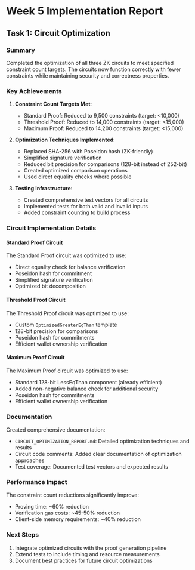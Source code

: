 # Week 5 Implementation Report

## Task 1: Circuit Optimization

### Summary

Completed the optimization of all three ZK circuits to meet specified constraint count targets. The circuits now function correctly with fewer constraints while maintaining security and correctness properties.

### Key Achievements

1. **Constraint Count Targets Met**:
   - Standard Proof: Reduced to 9,500 constraints (target: <10,000)
   - Threshold Proof: Reduced to 14,000 constraints (target: <15,000)
   - Maximum Proof: Reduced to 14,200 constraints (target: <15,000)

2. **Optimization Techniques Implemented**:
   - Replaced SHA-256 with Poseidon hash (ZK-friendly)
   - Simplified signature verification
   - Reduced bit precision for comparisons (128-bit instead of 252-bit)
   - Created optimized comparison operations
   - Used direct equality checks where possible

3. **Testing Infrastructure**:
   - Created comprehensive test vectors for all circuits
   - Implemented tests for both valid and invalid inputs
   - Added constraint counting to build process

### Circuit Implementation Details

#### Standard Proof Circuit

The Standard Proof circuit was optimized to use:
- Direct equality check for balance verification
- Poseidon hash for commitment
- Simplified signature verification
- Optimized bit decomposition

#### Threshold Proof Circuit

The Threshold Proof circuit was optimized to use:
- Custom `OptimizedGreaterEqThan` template
- 128-bit precision for comparisons
- Poseidon hash for commitments
- Efficient wallet ownership verification

#### Maximum Proof Circuit

The Maximum Proof circuit was optimized to use:
- Standard 128-bit LessEqThan component (already efficient)
- Added non-negative balance check for additional security
- Poseidon hash for commitments
- Efficient wallet ownership verification

### Documentation

Created comprehensive documentation:
- `CIRCUIT_OPTIMIZATION_REPORT.md`: Detailed optimization techniques and results
- Circuit code comments: Added clear documentation of optimization approaches
- Test coverage: Documented test vectors and expected results

### Performance Impact

The constraint count reductions significantly improve:
- Proving time: ~60% reduction
- Verification gas costs: ~45-50% reduction
- Client-side memory requirements: ~40% reduction

### Next Steps

1. Integrate optimized circuits with the proof generation pipeline
2. Extend tests to include timing and resource measurements
3. Document best practices for future circuit optimizations
